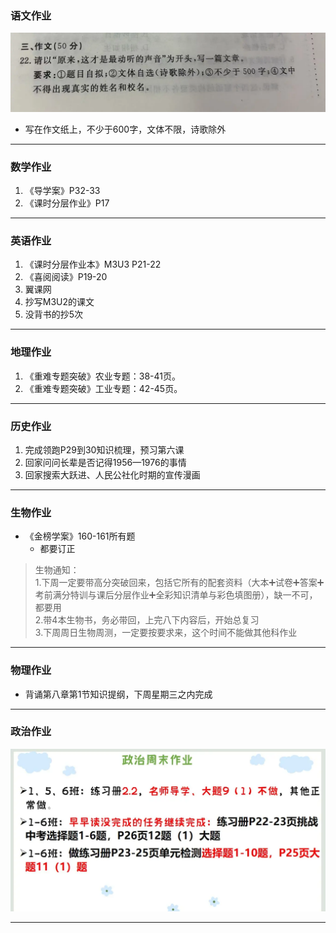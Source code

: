 ### 语文作业
![hw](./_images/4c.webp)
* 写在作文纸上，不少于600字，文体不限，诗歌除外
---

### 数学作业
1. 《导学案》P32-33
2. 《课时分层作业》P17
---

### 英语作业
1. 《课时分层作业本》M3U3 P21-22
2. 《喜阅阅读》P19-20
3. 翼课网
4. 抄写M3U2的课文
5. 没背书的抄5次
---

### 地理作业
1. 《重难专题突破》农业专题：38-41页。
2. 《重难专题突破》工业专题：42-45页。
---

### 历史作业
1. 完成领跑P29到30知识梳理，预习第六课
2. 回家问问长辈是否记得1956—1976的事情
3. 回家搜索大跃进、人民公社化时期的宣传漫画
---

### 生物作业
* 《金榜学案》160-161所有题
    * 都要订正
> 生物通知：  
> 1.下周一定要带高分突破回来，包括它所有的配套资料（大本➕试卷➕答案➕考前满分特训与课后分层作业➕全彩知识清单与彩色填图册），缺一不可，都要用  
> 2.带4本生物书，务必带回，上完八下内容后，开始总复习  
> 3.下周周日生物周测，一定要按要求来，这个时间不能做其他科作业
---

### 物理作业
* 背诵第八章第1节知识提纲，下周星期三之内完成
---

### 政治作业
![hw](./_images/4p.webp)

---
